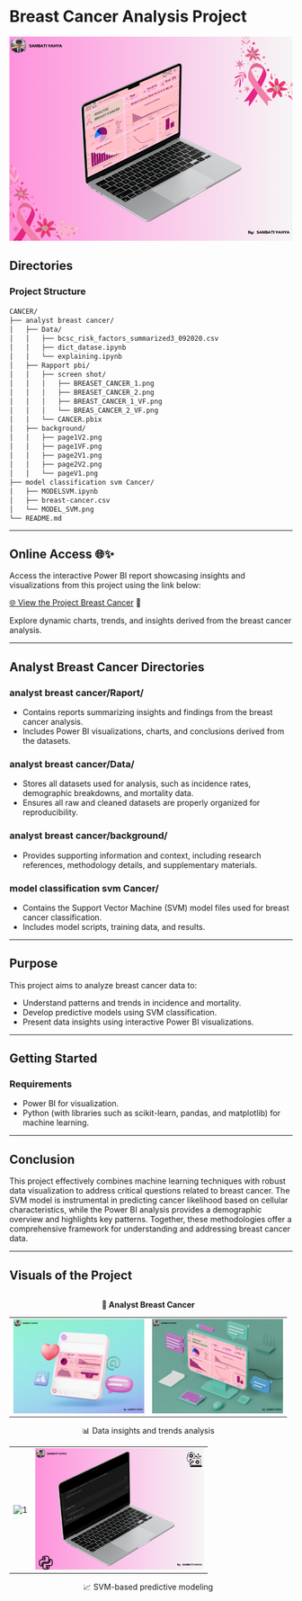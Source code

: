 # Breast Cancer Analysis Project 

![Breast Cancer](s3.png)

## Directories

### Project Structure
```
CANCER/
├── analyst breast cancer/
│   ├── Data/
│   │   ├── bcsc_risk_factors_summarized3_092020.csv
│   │   ├── dict_datase.ipynb
│   │   └── explaining.ipynb
│   ├── Rapport pbi/
│   │   ├── screen shot/
│   │   │   ├── BREASET_CANCER_1.png
│   │   │   ├── BREASET_CANCER_2.png
│   │   │   ├── BREAST_CANCER_1_VF.png
│   │   │   └── BREAS_CANCER_2_VF.png
│   │   └── CANCER.pbix
│   ├── background/
│   │   ├── page1V2.png
│   │   ├── page1VF.png
│   │   ├── page2V1.png
│   │   ├── page2V2.png
│   │   └── pageV1.png
├── model classification svm Cancer/
│   ├── MODELSVM.ipynb
│   ├── breast-cancer.csv
│   └── MODEL_SVM.png
└── README.md
```

---

## Online Access 🌐✨

Access the interactive Power BI report showcasing insights and visualizations from this project using the link below:

[🌐 View the Project Breast Cancer](https://app.powerbi.com/view?r=eyJrIjoiOGJmMTU5YjktNDM2OC00OGQyLWE3M2QtZWFkYTJmZDc1YTkxIiwidCI6IjFjOTU3MTRkLTczMWEtNDVmZS04YjY2LWMwNTI2MmY4OGZjZSJ9&pageName=00ee168f23893fd11308) 🌟

Explore dynamic charts, trends, and insights derived from the breast cancer analysis.

---

## Analyst Breast Cancer Directories

### **analyst breast cancer/Raport/**
- Contains reports summarizing insights and findings from the breast cancer analysis.
- Includes Power BI visualizations, charts, and conclusions derived from the datasets.

### **analyst breast cancer/Data/**
- Stores all datasets used for analysis, such as incidence rates, demographic breakdowns, and mortality data.
- Ensures all raw and cleaned datasets are properly organized for reproducibility.

### **analyst breast cancer/background/**
- Provides supporting information and context, including research references, methodology details, and supplementary materials.

### **model classification svm Cancer/**
- Contains the Support Vector Machine (SVM) model files used for breast cancer classification.
- Includes model scripts, training data, and results.

---

## Purpose

This project aims to analyze breast cancer data to:

- Understand patterns and trends in incidence and mortality.
- Develop predictive models using SVM classification.
- Present data insights using interactive Power BI visualizations.

---

## Getting Started

### Requirements

- Power BI for visualization.
- Python (with libraries such as scikit-learn, pandas, and matplotlib) for machine learning.

---

## Conclusion

This project effectively combines machine learning techniques with robust data visualization to address critical questions related to breast cancer. The SVM model is instrumental in predicting cancer likelihood based on cellular characteristics, while the Power BI analysis provides a demographic overview and highlights key patterns. Together, these methodologies offer a comprehensive framework for understanding and addressing breast cancer data.



---

## Visuals of the Project
<div style="display: flex; justify-content: center; align-items: center; gap: 0px;">

  <div style="text-align: center; margin-right: 10px;">
    <p><strong>🔬 Analyst Breast Cancer</strong></p>

  <div align="center">
  <table>
    <tr>
      <td><img src="s1.png" alt=" 1" width="300"></td>
      <td><img src="s4.png" alt=" 2" width="300"></td>
    </tr>
  </table>

  <p>📊 Data insights and trends analysis</p>
  </div>

  <div align="center">
  <table>
    <tr>
      <td><img src="MODEL_SVM.png" alt=" 1" width="400"></td>
      <td><img src="s2.png" alt=" 2" width="300"></td>
    </tr>
  </table>
    <p>📈 SVM-based predictive modeling</p>
  </div>



